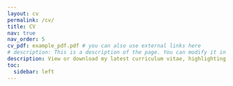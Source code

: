 ```yaml
---
layout: cv
permalink: /cv/
title: CV
nav: true
nav_order: 5
cv_pdf: example_pdf.pdf # you can also use external links here
# description: This is a description of the page. You can modify it in '_pages/cv.md'. You can also change or remove the top pdf download button.
description: View or download my latest curriculum vitae, highlighting my academic background, research experience, technical skills, and professional achievements.
toc:
  sidebar: left
---
```

